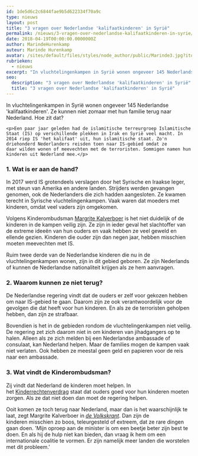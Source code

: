 ```yaml
---
id: 1de5d6c2c6844fae9b5d622334f70a9c
type: nieuws
layout: post
title: "3 vragen over Nederlandse 'kalifaatkinderen' in Syrië"
permalink: /nieuws/3-vragen-over-nederlandse-kalifaatkinderen-in-syrie/
date: 2018-04-19T00:00:00.0000000Z
author: MarindeHurenkamp
auteur: Marinde Hurenkamp
avatar: /sites/default/files/styles/node_author/public/Marinde3.jpg?itok=LMRPApOG
rubrieken:
  - nieuws
excerpt: "In vluchtelingenkampen in Syrië wonen ongeveer 145 Nederlandse 'kalifaatkinderen'. Ze kunnen niet zomaar met hun familie terug naar Nederland. Hoe zit dat?  "
seo:
  description: "3 vragen over Nederlandse 'kalifaatkinderen' in Syrië"
  title: "3 vragen over Nederlandse 'kalifaatkinderen' in Syrië"
---
```

In vluchtelingenkampen in Syrië wonen ongeveer 145 Nederlandse 'kalifaatkinderen'. Ze kunnen niet zomaar met hun familie terug naar Nederland. Hoe zit dat?  

    <p>Een paar jaar geleden had de islamitische terreurgroep Islamitische Staat (IS) op verschillende plekken in Irak en Syrië veel macht. In 2014 riep IS 'het kalifaat' uit, hun islamitische staat. Zo'n driehonderd Nederlanders reisden toen naar IS-gebied omdat ze daar wilden wonen of meevechten met de terroristen. Sommigen namen hun kinderen uit Nederland mee.</p>
<h3>1. Wat is er aan de hand?</h3>
<p>In 2017 werd IS grotendeels verslagen door het Syrische en Iraakse leger, met steun van Amerika en andere landen. Strijders werden gevangen genomen, ook de Nederlanders die zich hadden aangesloten. Ze kwamen terecht in Syrische vluchtelingenkampen. Vaak waren dat moeders met kinderen, omdat veel vaders zijn omgekomen.</p>
<p>Volgens Kinderombudsman <a href="https://www.dekinderombudsman.nl/263/ouders-of-professionals/de-kinderombudsman/margrite-kalverboer/" target="_blank">Margrite Kalverboer</a> is het niet duidelijk of de kinderen in de kampen veilig zijn. Ze zijn in ieder geval het slachtoffer van de extreme ideeën van hun ouders en vaak hebben ze veel geweld en ellende gezien. Kinderen die ouder zijn dan negen jaar, hebben misschien moeten meevechten met IS.</p>
<p>Ruim twee derde van de Nederlandse kinderen die nu in de vluchtelingenkampen wonen, zijn in dit gebied geboren. Ze zijn Nederlands of kunnen de Nederlandse nationaliteit krijgen als ze hem aanvragen.</p>
<h3>2. Waarom kunnen ze niet terug?</h3>
<p>De Nederlandse regering vindt dat de ouders er zelf voor gekozen hebben om naar IS-gebied te gaan. Daarom zijn ze ook verantwoordelijk voor de gevolgen die dat heeft voor hun kinderen. En als ze de terroristen geholpen hebben, dan zijn ze strafbaar.</p>
<p>Bovendien is het in de gebieden rondom de vluchtelingenkampen niet veilig. De regering zet zich daarom niet in om kinderen van jihadgangers op te halen. Alleen als ze zich melden bij een Nederlandse ambassade of consulaat, kan Nederland helpen. Maar de families mogen de kampen vaak niet verlaten. Ook hebben ze meestal geen geld en papieren voor de reis naar een ambassade.</p>
<h3>3. Wat vindt de Kinderombudsman?</h3>
<p>Zij vindt dat Nederland de kinderen moet helpen. In het <a href="https://www.dekinderombudsman.nl/94/kinderen/alles-over/kinderrechtenverdrag/?id=148" target="_blank">Kinderrechtenverdrag</a> staat dat ouders goed voor hun kinderen moeten zorgen. Als ze dat niet doen dan moet de regering helpen.</p>
<p>Ooit komen ze toch terug naar Nederland, maar dan is het waarschijnlijk te laat, zegt Margrite Kalverboer in <a href="https://www.volkskrant.nl/politiek/kinderombudsvrouw-vergroot-druk-op-kabinet-haal-kalifaatkinderen-naar-nederland~a4594390/" target="_blank"><em>de Volkskrant</em></a>. Dan zijn de kinderen misschien zo boos, teleurgesteld of extreem, dat ze rare dingen gaan doen. 'Mijn oproep aan de minister is om een beetje beter zijn best te doen. En als hij de hulp niet kan bieden, dan vraag ik hem om een internationale coalitie te vormen. Er zijn namelijk meer landen die worstelen met dit probleem.'</p>  
